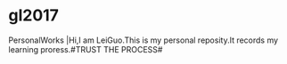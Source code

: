 # gl2017
PersonalWorks
|Hi,I am LeiGuo.This is my personal reposity.It records my learning proress.#TRUST THE PROCESS#
